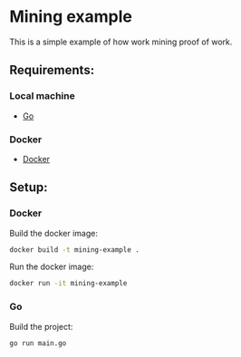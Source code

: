 # Mining example
This is a simple example of how work mining proof of work.

## Requirements:
### Local machine
- [Go](https://golang.org/doc/install)


### Docker
- [Docker](https://docs.docker.com/desktop/install/windows-install/)

## Setup:

### Docker
Build the docker image:
```bash
docker build -t mining-example .
```

Run the docker image:
```bash
docker run -it mining-example
```

### Go
Build the project:
```bash
go run main.go
```